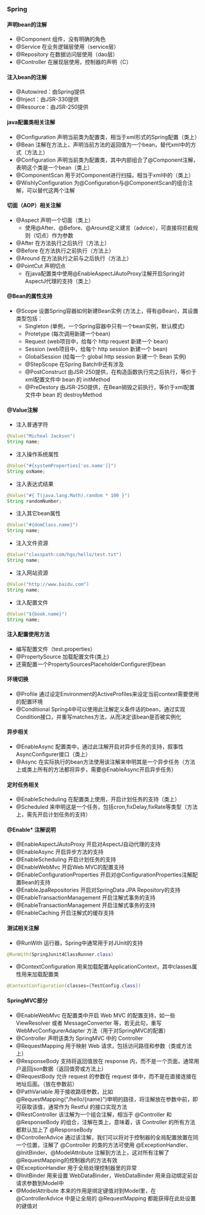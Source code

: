 ### Spring
#### 声明bean的注解
- @Component 组件，没有明确的角色
- @Service 在业务逻辑层使用（service层）
- @Repository 在数据访问层使用（dao层）
- @Controller 在展现层使用，控制器的声明（C）

#### 注入bean的注解
- @Autowired：由Spring提供
- @Inject：由JSR-330提供
- @Resource：由JSR-250提供

#### java配置类相关注解
- @Configuration 声明当前类为配置类，相当于xml形式的Spring配置（类上）
- @Bean 注解在方法上，声明当前方法的返回值为一个bean，替代xml中的方式（方法上）
- @Configuration 声明当前类为配置类，其中内部组合了@Component注解，表明这个类是一个bean（类上）
- @ComponentScan 用于对Component进行扫描，相当于xml中的（类上）
- @WishlyConfiguration 为@Configuration与@ComponentScan的组合注解，可以替代这两个注解

#### 切面（AOP）相关注解
- @Aspect 声明一个切面（类上）
  - 使用@After、@Before、@Around定义建言（advice），可直接将拦截规则（切点）作为参数
- @After 在方法执行之后执行（方法上）
- @Before 在方法执行之前执行（方法上）
- @Around 在方法执行之前与之后执行（方法上）
- @PointCut 声明切点
  - 在java配置类中使用@EnableAspectJAutoProxy注解开启Spring对AspectJ代理的支持（类上）
  
#### @Bean的属性支持
- @Scope 设置Spring容器如何新建Bean实例 (方法上，得有@Bean)，其设置类型包括：
  - Singleton (单例，一个Spring容器中只有一个bean实例，默认模式)
  - Protetype (每次调用新建一个bean)
  - Request (web项目中，给每个 http request 新建一个 bean)
  - Session (web项目中，给每个 http session 新建一个 bean)
  - GlobalSession (给每一个 global http session 新建一个 Bean 实例)
  - @StepScope 在Spring Batch中还有涉及
  - @PostConstruct 由JSR-250提供，在构造函数执行完之后执行，等价于xml配置文件中 bean 的 initMethod
  - @PreDestory 由JSR-250提供，在Bean销毁之前执行，等价于xml配置文件中 bean 的 destroyMethod
  
#### @Value注解
- 注入普通字符 
```java
@Value("Micheal Jackson")
String name;
```
- 注入操作系统属性
```java
@Value("#{systemProperties['os.name']}")
String osName;
```
- 注入表达式结果
```java
@Value("#{ T(java.lang.Math).random * 100 }")
String randomNumber;
```
- 注入其它bean属性
```java
@Value("#{domClass.name}")
String name;
```
- 注入文件资源
```java
@Value("classpath:com/hgs/hello/test.txt")
String name;
```
- 注入网站资源
```java
@Value("http://www.baidu.com")
String name;
```
- 注入配置文件
```java
@Value("${book.name}")
String name;
```

#### 注入配置使用方法
- 编写配置文件（test.properties）
- @PropertySource 加载配置文件(类上)
- 还需配置一个PropertySourcesPlaceholderConfigurer的bean

#### 环境切换
- @Profile 通过设定Environment的ActiveProfiles来设定当前context需要使用的配置环境
- @Conditional Spring4中可以使用此注解定义条件话的bean，通过实现Condition接口，并重写matches方法，从而决定该bean是否被实例化

#### 异步相关
- @EnableAsync 配置类中，通过此注解开启对异步任务的支持，叙事性AsyncConfigurer接口（类上）
- @Async 在实际执行的bean方法使用该注解来申明其是一个异步任务（方法上或类上所有的方法都将异步，需要@EnableAsync开启异步任务）

#### 定时任务相关
- @EnableScheduling 在配置类上使用，开启计划任务的支持（类上）
- @Scheduled 来申明这是一个任务，包括cron,fixDelay,fixRate等类型（方法上，需先开启计划任务的支持）

#### @Enable* 注解说明
- @EnableAspectJAutoProxy 开启对AspectJ自动代理的支持
- @EnableAsync 开启异步方法的支持
- @EnableScheduling 开启计划任务的支持
- @EnableWebMvc 开启Web MVC的配置支持
- @EnableConfigurationProperties 开启对@ConfigurationProperties注解配置Bean的支持
- @EnableJpaRepositories 开启对SpringData JPA Repository的支持
- @EnableTransactionManagement 开启注解式事务的支持
- @EnableTransactionManagement 开启注解式事务的支持
- @EnableCaching 开启注解式的缓存支持

#### 测试相关注解
- @RunWith 运行器，Spring中通常用于对JUnit的支持
```java
@RunWith(SpringJunit4ClassRunner.class)
```
- @ContextConfiguration 用来加载配置ApplicationContext，其中classes属性用来加载配置类
```java
@ContextConfiguration(classes={TestConfig.class})
```

#### SpringMVC部分
- @EnableWebMvc 在配置类中开启 Web MVC 的配置支持，如一些 ViewResolver 或者 MessageConverter 等，若无此句，重写 WebMvcConfigurerAdapter 方法（用于对SpringMVC的配置）
- @Controller 声明该类为 SpringMVC 中的 Controller
- @RequestMapping 用于映射 Web 请求，包括访问路径和参数（类或方法上）
- @ResponseBody 支持将返回值放在 response 内，而不是一个页面，通常用户返回json数据（返回值旁或方法上）
- @RequestBody 允许 request 的参数在 request 体中，而不是在直接连接在地址后面。（放在参数前）
- @PathVariable 用于接收路径参数，比如 @RequestMapping("/hello/{name}")申明的路径，将注解放在参数中前，即可获取该值，通常作为 Restful 的接口实现方法
- @RestController 该注解为一个组合注解，相当于 @Controller 和 @ResponseBody 的组合，注解在类上，意味着，该 Controller 的所有方法都默认加上了 @ResponseBody
- @ControllerAdvice 通过该注解，我们可以将对于控制器的全局配置放置在同一个位置，注解了 @Controller 的类的方法可使用 @ExceptionHandler、@InitBinder、@ModelAttribute 注解到方法上，这对所有注解了 @RequestMapping的控制器内的方法有效
- @ExceptionHandler 用于全局处理控制器里的异常
- @InitBinder 用来设置 WebDataBinder，WebDataBinder 用来自动绑定前台请求参数到Model中
- @ModelAttribute 本来的作用是绑定键值对到Model里，在 @ControllerAdvice 中是让全局的 @RequestMapping 都能获得在此处设置的键值对


